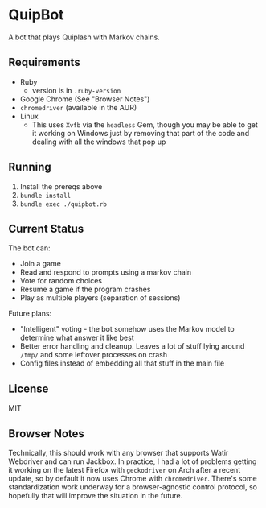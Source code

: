 # QuipBot

A bot that plays Quiplash with Markov chains.

## Requirements

- Ruby
    - version is in `.ruby-version`
- Google Chrome (See "Browser Notes")
- `chromedriver` (available in the AUR)
- Linux
    - This uses `Xvfb` via the `headless` Gem, though you may be able to get it
      working on Windows just by removing that part of the code and dealing with
      all the windows that pop up

## Running

1. Install the prereqs above
2. `bundle install`
3. `bundle exec ./quipbot.rb`

## Current Status

The bot can:
- Join a game
- Read and respond to prompts using a markov chain
- Vote for random choices
- Resume a game if the program crashes
- Play as multiple players (separation of sessions)

Future plans:
- "Intelligent" voting - the bot somehow uses the Markov model to determine what
  answer it like best
- Better error handling and cleanup. Leaves a lot of stuff lying around `/tmp/`
  and some leftover processes on crash
- Config files instead of embedding all that stuff in the main file

## License

MIT

## Browser Notes

Technically, this should work with any browser that supports Watir Webdriver and
can run Jackbox. In practice, I had a lot of problems getting it working on the
latest Firefox with `geckodriver` on Arch after a recent update, so by default
it now uses Chrome with `chromedriver`. There's some standardization work
underway for a browser-agnostic control protocol, so hopefully that will improve
the situation in the future.
